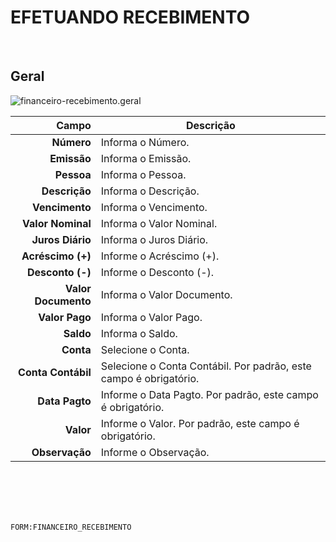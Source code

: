 # EFETUANDO RECEBIMENTO
<br>

## Geral
![financeiro-recebimento.geral](https://raw.githubusercontent.com/netforcews/docs-siscom/master/geral/imagens/financeiro-recebimento.geral.png)

Campo | Descrição
--:|---
**Número** | Informa o Número.
**Emissão** | Informa o Emissão.
**Pessoa** | Informa o Pessoa.
**Descrição** | Informa o Descrição.
**Vencimento** | Informa o Vencimento.
**Valor Nominal** | Informa o Valor Nominal.
**Juros Diário** | Informa o Juros Diário.
**Acréscimo (+)** | Informe o Acréscimo (+).
**Desconto (-)** | Informe o Desconto (-).
**Valor Documento** | Informa o Valor Documento.
**Valor Pago** | Informa o Valor Pago.
**Saldo** | Informa o Saldo.
**Conta** | Selecione o Conta.
**Conta Contábil** | Selecione o Conta Contábil. Por padrão, este campo é obrigatório.
**Data Pagto** | Informe o Data Pagto. Por padrão, este campo é obrigatório.
**Valor** | Informe o Valor. Por padrão, este campo é obrigatório.
**Observação** | Informe o Observação.
<br>
<br>
<br>
<br>

```FORM:FINANCEIRO_RECEBIMENTO```

